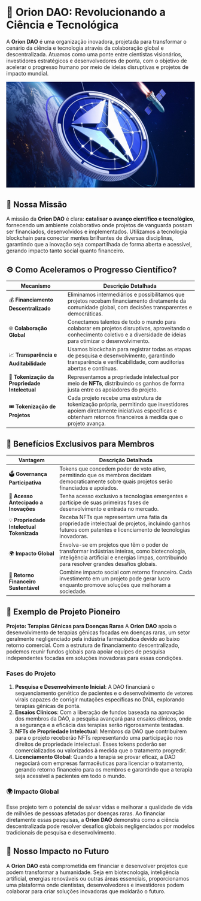 # 🌌 Orion DAO: **Revolucionando a Ciência e Tecnológica**
A **Orion DAO** é uma organização inovadora, projetada para transformar o cenário da ciência e tecnologia através da colaboração global e descentralizada. Atuamos como uma ponte entre cientistas visionários, investidores estratégicos e desenvolvedores de ponta, com o objetivo de acelerar o progresso humano por meio de ideias disruptivas e projetos de impacto mundial.

<div align="center">
  <img src="./orion-dao.jpeg" alt="Orion Banner">
</div>

## 🚀 Nossa Missão
A missão da **Orion DAO** é clara: **catalisar o avanço científico e tecnológico**, fornecendo um ambiente colaborativo onde projetos de vanguarda possam ser financiados, desenvolvidos e implementados. Utilizamos a tecnologia blockchain para conectar mentes brilhantes de diversas disciplinas, garantindo que a inovação seja compartilhada de forma aberta e acessível, gerando impacto tanto social quanto financeiro.

## ⚙️ Como Aceleramos o Progresso Científico?
| **Mecanismo**                        | **Descrição Detalhada**                                                                                                                                                  |
|-------------------------------------|----------------------------------------------------------------------------------------------------------------------------------------------------------------------------|
| 💰 **Financiamento Descentralizado** | Eliminamos intermediários e possibilitamos que projetos recebam financiamento diretamente da comunidade global, com decisões transparentes e democráticas.             |
| 🌐 **Colaboração Global**            | Conectamos talentos de todo o mundo para colaborar em projetos disruptivos, aproveitando o conhecimento coletivo e a diversidade de ideias para otimizar o desenvolvimento. |
| 📈 **Transparência e Auditabilidade** | Usamos blockchain para registrar todas as etapas de pesquisa e desenvolvimento, garantindo transparência e verificabilidade, com auditorias abertas e contínuas.       |
| 🔗 **Tokenização da Propriedade Intelectual** | Representamos a propriedade intelectual por meio de **NFTs**, distribuindo os ganhos de forma justa entre os apoiadores do projeto.                                    |
| 🎟️ **Tokenização de Projetos**       | Cada projeto recebe uma estrutura de tokenização própria, permitindo que investidores apoiem diretamente iniciativas específicas e obtenham retornos financeiros à medida que o projeto avança. |

## 🎯 Benefícios Exclusivos para Membros
| **Vantagem** | **Descrição Detalhada** |
| ------------ | ----------------------- |
| 🗳️ **Governança Participativa** | Tokens que concedem poder de voto ativo, permitindo que os membros decidam democraticamente sobre quais projetos serão financiados e apoiados. |
| 🚀 **Acesso Antecipado a Inovações** | Tenha acesso exclusivo a tecnologias emergentes e participe de suas primeiras fases de desenvolvimento e entrada no mercado. |
| 💡 **Propriedade Intelectual Tokenizada** | Receba NFTs que representam uma fatia da propriedade intelectual de projetos, incluindo ganhos futuros com patentes e licenciamento de tecnologias inovadoras. |
| 🌍 **Impacto Global** | Envolva-se em projetos que têm o poder de transformar indústrias inteiras, como biotecnologia, inteligência artificial e energias limpas, contribuindo para resolver grandes desafios globais. |
| 💸 **Retorno Financeiro Sustentável** | Combine impacto social com retorno financeiro. Cada investimento em um projeto pode gerar lucro enquanto promove soluções que melhoram a sociedade. |

## 🌟 Exemplo de Projeto Pioneiro
**Projeto: Terapias Gênicas para Doenças Raras**
A **Orion DAO** apoia o desenvolvimento de terapias gênicas focadas em doenças raras, um setor geralmente negligenciado pela indústria farmacêutica devido ao baixo retorno comercial. Com a estrutura de financiamento descentralizado, podemos reunir fundos globais para apoiar equipes de pesquisa independentes focadas em soluções inovadoras para essas condições.
### Fases do Projeto
1. **Pesquisa e Desenvolvimento Inicial**: A DAO financiará o sequenciamento genético de pacientes e o desenvolvimento de vetores virais capazes de corrigir mutações específicas no DNA, explorando terapias gênicas de ponta.
2. **Ensaios Clínicos**: Com a liberação de fundos baseada na aprovação dos membros da DAO, a pesquisa avançará para ensaios clínicos, onde a segurança e a eficácia das terapias serão rigorosamente testadas.
3. **NFTs de Propriedade Intelectual**: Membros da DAO que contribuírem para o projeto receberão NFTs representando uma participação nos direitos de propriedade intelectual. Esses tokens poderão ser comercializados ou valorizados à medida que o tratamento progredir.
4. **Licenciamento Global**: Quando a terapia se provar eficaz, a DAO negociará com empresas farmacêuticas para licenciar o tratamento, gerando retorno financeiro para os membros e garantindo que a terapia seja acessível a pacientes em todo o mundo.

### 🌍 Impacto Global
Esse projeto tem o potencial de salvar vidas e melhorar a qualidade de vida de milhões de pessoas afetadas por doenças raras. Ao financiar diretamente essas pesquisas, a **Orion DAO** demonstra como a ciência descentralizada pode resolver desafios globais negligenciados por modelos tradicionais de pesquisa e desenvolvimento.

## 🌱 Nosso Impacto no Futuro
A **Orion DAO** está comprometida em financiar e desenvolver projetos que podem transformar a humanidade. Seja em biotecnologia, inteligência artificial, energias renováveis ou outras áreas essenciais, proporcionamos uma plataforma onde cientistas, desenvolvedores e investidores podem colaborar para criar soluções inovadoras que moldarão o futuro.
